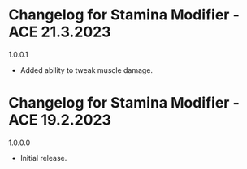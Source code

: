 # Changelog for Stamina Modifier - ACE 21.3.2023

1.0.0.1
- Added ability to tweak muscle damage.

# Changelog for Stamina Modifier - ACE 19.2.2023

1.0.0.0
- Initial release.
